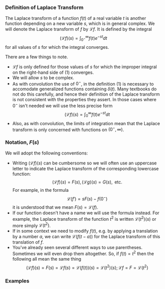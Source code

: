 ### Definition of Laplace Transform
The Laplace transform of a function $f(t)$ of a real variable $t$ is another function depending on a new variable $s$, which is in general complex. We will denote the Laplace transform of $f$ by $\mathcal{L}f$. It is defined by the integral
$$(\mathcal{L}f)(s)=\int_{0^-}^\infty f(t)e^{-st}dt\tag{1}$$
for all values of $s$ for which the integral converges.

There are a few things to note.
* $\mathcal{L}f$ is only defined for those values of $s$ for which the improper integral on the right-hand side of $(1)$ converges.
* We will allow $s$ to be complex.
* As with convolution the use of $0^-$, in the definition $(1)$ is necessary to accomodate generalized functions containing $\delta(t)$. Many textbooks do not do this carefully, and hence their definition of the Laplace transform is not consistent with the properties they assert. In those cases where $0^-$ isn't needed we will use the less precise form
$$(\mathcal{L}f)(s)=\int_{0}^\infty f(t)e^{-st}dt\tag{1'}$$
* Also, as with convolution, the limits of integration mean that the Laplace transform is only concerned with functions on $(0^-, \infty)$.

### Notation, $F(s)$
We will adopt the following conventions:
* Writing $(\mathcal{L}f)(s)$ can be cumbersome so we will often use an uppercase letter to indicate the Laplace transform of the corresponding lowercase function:
$$(\mathcal{L}f)(s)=F(s),(\mathcal{L}g)(s)=G(s),\text{ etc.}$$
For example, in the formula
$$\mathcal{L}(f')=sF(s)-f(0^-)$$
it is understood that we mean $F(s) = \mathcal{L}(f)$.
* If our function doesn't have a name we will use the formula instead. For example, the Laplace transform of the function $t^2$ is written $\mathcal{L}(t^2)(s)$ or more simply $\mathcal{L}(t^2)$.
* If in some context we need to modify $f(t)$, e.g. by applying a translation by a number $a$, we can write $\mathcal{L}(f(t - a))$ for the Laplace transform of this translation of $f$.
* You've already seen several different ways to use parentheses. Sometimes we will even drop them altogether. So, if $f(t) = t^2$ then the following all mean the same thing
$$(\mathcal{L}f)(s) = F(s) = \mathcal{L}f(s) = \mathcal{L}(f(t))(s) = \mathcal{L}(t^2)(s); \mathcal{L}f = F = \mathcal{L}(t^2)$$

### Examples
